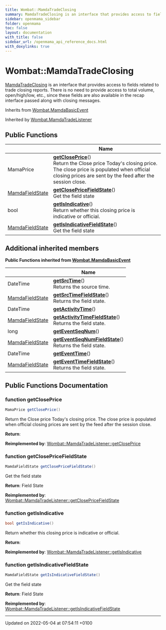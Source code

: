 ```yaml
---
title: Wombat::MamdaTradeClosing
summary: MamdaTradeClosing is an interface that provides access to fields related to trade closing reports. There is no need to provide access to total volume, open/high/low, etc., since these fields are also available in the recap interface passed along with closing messages. 
sidebar: openmama_sidebar
folder: openmama
toc: false
layout: documentation
with_title: false
sidebar_url: /openmama_api_reference_docs.html
with_doxylinks: true
---
```


# Wombat::MamdaTradeClosing



[MamdaTradeClosing]() is an interface that provides access to fields related to trade closing reports. There is no need to provide access to total volume, open/high/low, etc., since these fields are also available in the recap interface passed along with closing messages. 

Inherits from [Wombat.MamdaBasicEvent](interfaceWombat_1_1MamdaBasicEvent.html)

Inherited by [Wombat.MamdaTradeListener](classWombat_1_1MamdaTradeListener.html)

## Public Functions

|                | Name           |
| -------------- | -------------- |
| MamaPrice | **[getClosePrice](interfaceWombat_1_1MamdaTradeClosing.html#function-getcloseprice)**()<br>Return the Close price Today's closing price. The close price is populated when official closing prices are sent by the feed after the session close.  |
| [MamdaFieldState](namespaceWombat.html#enum-mamdafieldstate) | **[getClosePriceFieldState](interfaceWombat_1_1MamdaTradeClosing.html#function-getclosepricefieldstate)**()<br>Get the field state  |
| bool | **[getIsIndicative](interfaceWombat_1_1MamdaTradeClosing.html#function-getisindicative)**()<br>Return whether this closing price is indicative or official.  |
| [MamdaFieldState](namespaceWombat.html#enum-mamdafieldstate) | **[getIsIndicativeFieldState](interfaceWombat_1_1MamdaTradeClosing.html#function-getisindicativefieldstate)**()<br>Get the field state  |

## Additional inherited members

**Public Functions inherited from [Wombat.MamdaBasicEvent](interfaceWombat_1_1MamdaBasicEvent.html)**

|                | Name           |
| -------------- | -------------- |
| DateTime | **[getSrcTime](interfaceWombat_1_1MamdaBasicEvent.html#function-getsrctime)**()<br>Returns the source time.  |
| [MamdaFieldState](namespaceWombat.html#enum-mamdafieldstate) | **[getSrcTimeFieldState](interfaceWombat_1_1MamdaBasicEvent.html#function-getsrctimefieldstate)**()<br>Returns the field state.  |
| DateTime | **[getActivityTime](interfaceWombat_1_1MamdaBasicEvent.html#function-getactivitytime)**() |
| [MamdaFieldState](namespaceWombat.html#enum-mamdafieldstate) | **[getActivityTimeFieldState](interfaceWombat_1_1MamdaBasicEvent.html#function-getactivitytimefieldstate)**()<br>Returns the field state.  |
| long | **[getEventSeqNum](interfaceWombat_1_1MamdaBasicEvent.html#function-geteventseqnum)**() |
| [MamdaFieldState](namespaceWombat.html#enum-mamdafieldstate) | **[getEventSeqNumFieldState](interfaceWombat_1_1MamdaBasicEvent.html#function-geteventseqnumfieldstate)**()<br>Returns the field state.  |
| DateTime | **[getEventTime](interfaceWombat_1_1MamdaBasicEvent.html#function-geteventtime)**() |
| [MamdaFieldState](namespaceWombat.html#enum-mamdafieldstate) | **[getEventTimeFieldState](interfaceWombat_1_1MamdaBasicEvent.html#function-geteventtimefieldstate)**()<br>Returns the field state.  |


## Public Functions Documentation

### function getClosePrice

```csharp
MamaPrice getClosePrice()
```

Return the Close price Today's closing price. The close price is populated when official closing prices are sent by the feed after the session close. 

**Return**: 

**Reimplemented by**: [Wombat::MamdaTradeListener::getClosePrice](classWombat_1_1MamdaTradeListener.html#function-getcloseprice)


### function getClosePriceFieldState

```csharp
MamdaFieldState getClosePriceFieldState()
```

Get the field state 

**Return**: Field State

**Reimplemented by**: [Wombat::MamdaTradeListener::getClosePriceFieldState](classWombat_1_1MamdaTradeListener.html#function-getclosepricefieldstate)


### function getIsIndicative

```csharp
bool getIsIndicative()
```

Return whether this closing price is indicative or official. 

**Return**: 

**Reimplemented by**: [Wombat::MamdaTradeListener::getIsIndicative](classWombat_1_1MamdaTradeListener.html#function-getisindicative)


### function getIsIndicativeFieldState

```csharp
MamdaFieldState getIsIndicativeFieldState()
```

Get the field state 

**Return**: Field State

**Reimplemented by**: [Wombat::MamdaTradeListener::getIsIndicativeFieldState](classWombat_1_1MamdaTradeListener.html#function-getisindicativefieldstate)


-------------------------------

Updated on 2022-05-04 at 07:54:11 +0100